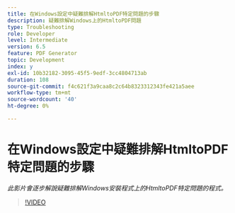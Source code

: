 ```yaml
---
title: 在Windows設定中疑難排解HtmltoPDF特定問題的步驟
description: 疑難排解Windows上的HtmltoPDF問題
type: Troubleshooting
role: Developer
level: Intermediate
version: 6.5
feature: PDF Generator
topic: Development
index: y
exl-id: 10b32182-3095-45f5-9edf-3cc4804713ab
duration: 108
source-git-commit: f4c621f3a9caa8c2c64b8323312343fe421a5aee
workflow-type: tm+mt
source-wordcount: '40'
ht-degree: 0%

---
```


# 在Windows設定中疑難排解HtmltoPDF特定問題的步驟

*此影片會逐步解說疑難排解Windows安裝程式上的HtmltoPDF特定問題的程式。*

>[!VIDEO](https://video.tv.adobe.com/v/335545?quality=12&learn=on)
